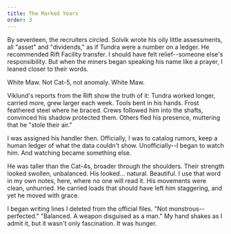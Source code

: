 ```yaml
---
title: The Marked Years
order: 3
---
```

By seventeen, the recruiters circled. Solvik wrote his oily little assessments, all "asset" and "dividends," as if Tundra were a number on a ledger. He recommended Rift Facility transfer. I should have felt relief--someone else's responsibility. But when the miners began speaking his name like a prayer, I leaned closer to their words.

White Maw. Not Cat-5, not anomaly. White Maw.

Viklund's reports from the Rift show the truth of it: Tundra worked longer, carried more, grew larger each week. Tools bent in his hands. Frost feathered steel where he braced. Crews followed him into the shafts, convinced his shadow protected them. Others fled his presence, muttering that he "stole their air."

I was assigned his handler then. Officially, I was to catalog rumors, keep a human ledger of what the data couldn't show. Unofficially--I began to watch him. And watching became something else.

He was taller than the Cat-4s, broader through the shoulders. Their strength looked swollen, unbalanced. His looked... natural. Beautiful. I use that word in my own notes, here, where no one will read it. His movements were clean, unhurried. He carried loads that should have left him staggering, and yet he moved with grace.

I began writing lines I deleted from the official files. "Not monstrous--perfected." "Balanced. A weapon disguised as a man." My hand shakes as I admit it, but it wasn't only fascination. It was hunger.

